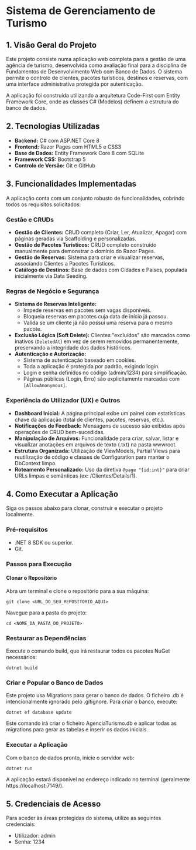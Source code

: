 # Sistema de Gerenciamento de Turismo

## 1. Visão Geral do Projeto
Este projeto consiste numa aplicação web completa para a gestão de uma agência de turismo, desenvolvida como avaliação final para a disciplina de Fundamentos de Desenvolvimento Web com Banco de Dados. O sistema permite o controlo de clientes, pacotes turísticos, destinos e reservas, com uma interface administrativa protegida por autenticação.

A aplicação foi construída utilizando a arquitetura Code-First com Entity Framework Core, onde as classes C# (Modelos) definem a estrutura do banco de dados.

## 2. Tecnologias Utilizadas
- **Backend:** C# com ASP.NET Core 8  
- **Frontend:** Razor Pages com HTML5 e CSS3  
- **Base de Dados:** Entity Framework Core 8 com SQLite  
- **Framework CSS:** Bootstrap 5  
- **Controlo de Versão:** Git e GitHub  

## 3. Funcionalidades Implementadas
A aplicação conta com um conjunto robusto de funcionalidades, cobrindo todos os requisitos solicitados:

### Gestão e CRUDs
- **Gestão de Clientes:** CRUD completo (Criar, Ler, Atualizar, Apagar) com páginas geradas via Scaffolding e personalizadas.
- **Gestão de Pacotes Turísticos:** CRUD completo construído manualmente para demonstrar o domínio do Razor Pages.
- **Gestão de Reservas:** Sistema para criar e visualizar reservas, associando Clientes a Pacotes Turísticos.
- **Catálogo de Destinos:** Base de dados com Cidades e Países, populada inicialmente via Data Seeding.

### Regras de Negócio e Segurança
- **Sistema de Reservas Inteligente:**
  - Impede reservas em pacotes sem vagas disponíveis.
  - Bloqueia reservas em pacotes cuja data de início já passou.
  - Valida se um cliente já não possui uma reserva para o mesmo pacote.
- **Exclusão Lógica (Soft Delete):** Clientes "excluídos" são marcados como inativos (`DeletedAt`) em vez de serem removidos permanentemente, preservando a integridade dos dados históricos.
- **Autenticação e Autorização:**
  - Sistema de autenticação baseado em cookies.
  - Toda a aplicação é protegida por padrão, exigindo login.
  - Login e senha definidos no código (admin/1234) para simplificação.
  - Páginas públicas (Login, Erro) são explicitamente marcadas com `[AllowAnonymous]`.

### Experiência do Utilizador (UX) e Outros
- **Dashboard Inicial:** A página principal exibe um painel com estatísticas chave da aplicação (total de clientes, pacotes, reservas, etc.).
- **Notificações de Feedback:** Mensagens de sucesso são exibidas após operações de CRUD bem-sucedidas.
- **Manipulação de Arquivos:** Funcionalidade para criar, salvar, listar e visualizar anotações em arquivos de texto (.txt) na pasta wwwroot.
- **Estrutura Organizada:** Utilização de ViewModels, Partial Views para reutilização de código e classes de Configuration para manter o DbContext limpo.
- **Roteamento Personalizado:** Uso da diretiva `@page "{id:int}"` para criar URLs limpas e semânticas (ex: /Clientes/Details/1).

## 4. Como Executar a Aplicação
Siga os passos abaixo para clonar, construir e executar o projeto localmente.

### Pré-requisitos
- .NET 8 SDK ou superior.
- Git.

### Passos para Execução
#### Clonar o Repositório
Abra um terminal e clone o repositório para a sua máquina:

```
git clone <URL_DO_SEU_REPOSITORIO_AQUI>
```
Navegue para a pasta do projeto:

```
cd <NOME_DA_PASTA_DO_PROJETO>
```
### Restaurar as Dependências
Execute o comando build, que irá restaurar todos os pacotes NuGet necessários:

```
dotnet build
```
### Criar e Popular o Banco de Dados
Este projeto usa Migrations para gerar o banco de dados. O ficheiro .db é intencionalmente ignorado pelo .gitignore. Para criar o banco, execute:

```
dotnet ef database update
```
Este comando irá criar o ficheiro AgenciaTurismo.db e aplicar todas as migrations para gerar as tabelas e inserir os dados iniciais.

### Executar a Aplicação
Com o banco de dados pronto, inicie o servidor web:

```
dotnet run
```
A aplicação estará disponível no endereço indicado no terminal (geralmente https://localhost:7149/).

## 5. Credenciais de Acesso
Para aceder às áreas protegidas do sistema, utilize as seguintes credenciais:

- Utilizador: admin
- Senha: 1234


